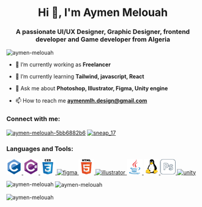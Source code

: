 <h1 align="center">Hi 👋, I'm Aymen Melouah</h1>
<h3 align="center">A passionate UI/UX Designer, Graphic Designer, frontend developer and Game developer from Algeria</h3>

<p align="left"> <img src="https://komarev.com/ghpvc/?username=aymen-melouah&label=Profile%20views&color=0e75b6&style=flat" alt="aymen-melouah" /> </p>

- 🔭 I’m currently working as **Freelancer**
  
- 🌱 I’m currently learning **Tailwind, javascript, React**

- 💬 Ask me about **Photoshop, Illustrator, Figma, Unity engine**

- 📫 How to reach me **aymenmlh.design@gmail.com**

<h3 align="left">Connect with me:</h3>
<p align="left">
<a href="https://linkedin.com/in/aymen-melouah-5bb6882b6" target="blank"><img align="center" src="https://raw.githubusercontent.com/rahuldkjain/github-profile-readme-generator/master/src/images/icons/Social/linked-in-alt.svg" alt="aymen-melouah-5bb6882b6" height="30" width="40" /></a>
<a href="https://instagram.com/sneap_17" target="blank"><img align="center" src="https://raw.githubusercontent.com/rahuldkjain/github-profile-readme-generator/master/src/images/icons/Social/instagram.svg" alt="sneap_17" height="30" width="40" /></a>
</p>

<h3 align="left">Languages and Tools:</h3>
<p align="left"> <a href="https://www.cprogramming.com/" target="_blank" rel="noreferrer"> <img src="https://raw.githubusercontent.com/devicons/devicon/master/icons/c/c-original.svg" alt="c" width="40" height="40"/> </a> <a href="https://www.w3schools.com/cs/" target="_blank" rel="noreferrer"> <img src="https://raw.githubusercontent.com/devicons/devicon/master/icons/csharp/csharp-original.svg" alt="csharp" width="40" height="40"/> </a> <a href="https://www.w3schools.com/css/" target="_blank" rel="noreferrer"> <img src="https://raw.githubusercontent.com/devicons/devicon/master/icons/css3/css3-original-wordmark.svg" alt="css3" width="40" height="40"/> </a> <a href="https://www.figma.com/" target="_blank" rel="noreferrer"> <img src="https://www.vectorlogo.zone/logos/figma/figma-icon.svg" alt="figma" width="40" height="40"/> </a> <a href="https://www.w3.org/html/" target="_blank" rel="noreferrer"> <img src="https://raw.githubusercontent.com/devicons/devicon/master/icons/html5/html5-original-wordmark.svg" alt="html5" width="40" height="40"/> </a> <a href="https://www.adobe.com/in/products/illustrator.html" target="_blank" rel="noreferrer"> <img src="https://www.vectorlogo.zone/logos/adobe_illustrator/adobe_illustrator-icon.svg" alt="illustrator" width="40" height="40"/> </a> <a href="https://www.java.com" target="_blank" rel="noreferrer"> <img src="https://raw.githubusercontent.com/devicons/devicon/master/icons/java/java-original.svg" alt="java" width="40" height="40"/> </a> <a href="https://www.linux.org/" target="_blank" rel="noreferrer"> <img src="https://raw.githubusercontent.com/devicons/devicon/master/icons/linux/linux-original.svg" alt="linux" width="40" height="40"/> </a> <a href="https://www.photoshop.com/en" target="_blank" rel="noreferrer"> <img src="https://raw.githubusercontent.com/devicons/devicon/master/icons/photoshop/photoshop-line.svg" alt="photoshop" width="40" height="40"/> </a> <a href="https://unity.com/" target="_blank" rel="noreferrer"> <img src="https://www.vectorlogo.zone/logos/unity3d/unity3d-icon.svg" alt="unity" width="40" height="40"/> </a> </p>

<p><img align="left" src="https://github-readme-stats.vercel.app/api/top-langs?username=aymen-melouah&show_icons=true&locale=en&layout=compact" alt="aymen-melouah" /></p>

<p>&nbsp;<img align="center" src="https://github-readme-stats.vercel.app/api?username=aymen-melouah&show_icons=true&locale=en" alt="aymen-melouah" /></p>

<p><img align="center" src="https://github-readme-streak-stats.herokuapp.com/?user=aymen-melouah&" alt="aymen-melouah" /></p>
